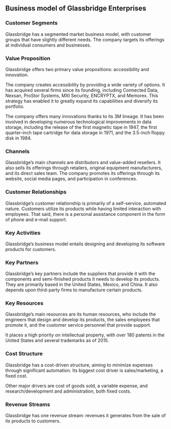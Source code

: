 Business model of Glassbridge Enterprises
-----------------------------------------

 ### Customer Segments

 Glassbridge has a segmented market business model, with customer groups that have slightly different needs. The company targets its offerings at individual consumers and businesses.

 ### Value Proposition

 Glassbridge offers two primary value propositions: accessibility and innovation.

 The company creates accessibility by providing a wide variety of options. It has acquired several firms since its founding, including Connected Data, Nexsan, ProStor Systems, MXI Security, ENCRYPTX, and Memorex. This strategy has enabled it to greatly expand its capabilities and diversify its portfolio.

 The company offers many innovations thanks to its 3M lineage. It has been involved in developing numerous technological improvements in data storage, including the release of the first magnetic tape in 1947, the first quarter-inch tape cartridge for data storage in 1971, and the 3.5-inch floppy disk in 1984.

 ### Channels

 Glassbridge’s main channels are distributors and value-added resellers. It also sells its offerings through retailers, original equipment manufacturers, and its direct sales team. The company promotes its offerings through its website, social media pages, and participation in conferences.

 ### Customer Relationships

 Glassbridge’s customer relationship is primarily of a self-service, automated nature. Customers utilize its products while having limited interaction with employees. That said, there is a personal assistance component in the form of phone and e-mail support.

 ### Key Activities

 Glassbridge’s business model entails designing and developing its software products for customers.

 ### Key Partners

 Glassbridge’s key partners include the suppliers that provide it with the components and semi-finished products it needs to develop its products. They are primarily based in the United States, Mexico, and China. It also depends upon third-party firms to manufacture certain products.

 ### Key Resources

 Glassbridge’s main resources are its human resources, who include the engineers that design and develop its products, the sales employees that promote it, and the customer service personnel that provide support.

 It places a high priority on intellectual property, with over 180 patents in the United States and several trademarks as of 2015.

 ### Cost Structure

 Glassbridge has a cost-driven structure, aiming to minimize expenses through significant automation. Its biggest cost driver is sales/marketing, a fixed cost.

 Other major drivers are cost of goods sold, a variable expense, and research/development and administration, both fixed costs.

 ### Revenue Streams

 Glassbridge has one revenue stream: revenues it generates from the sale of its products to customers.